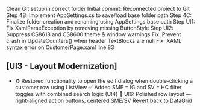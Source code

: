Clean Git setup in correct folder
Initial commit: Reconnected project to Git
Step 4B: Implement AppSettings.cs to save/load base folder path
Step 4C: Finalize folder creation and renaming using AppSettings base path
Step UI1: Fix XamlParseException by removing missing ButtonStyle
Step UI2: Suppress CS8618 and CS8600 theme & window warnings
Fix: Prevent crash in UpdateCounters() when header TextBlocks are null
Fix: XAML syntax error on CustomerPage.xaml line 83
## [UI3 - Layout Modernization]
- ♻️ Restored functionality to open the edit dialog when double-clicking a customer row using ListView
✅ Added SME = IG and SV = HC filter toggles with combined search logic (UI4)
🎨 UI6: Polished row layout — right-aligned action buttons, centered SME/SV
Revert back to DataGrid
